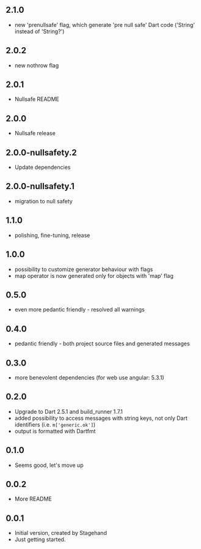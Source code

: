## 2.1.0

- new 'prenullsafe' flag, which generate 'pre null safe' Dart code ('String' instead of 'String?')

## 2.0.2

- new nothrow flag

## 2.0.1

- Nullsafe README

## 2.0.0

- Nullsafe release

## 2.0.0-nullsafety.2

- Update dependencies

## 2.0.0-nullsafety.1

- migration to null safety

## 1.1.0

- polishing, fine-tuning, release

## 1.0.0

- possibility to customize generator behaviour with flags 
- map operator is now generated only for objects with 'map' flag 

## 0.5.0

- even more pedantic friendly - resolved all warnings

## 0.4.0

- pedantic friendly - both project source files and generated messages

## 0.3.0

- more benevolent dependencies (for web use angular: 5.3.1)

## 0.2.0

- Upgrade to Dart 2.5.1 and build_runner 1.7.1
- added possibility to access messages with string keys, not only Dart identifiers (i.e. `m['generic.ok']`)
- output is formatted with Dartfmt  

## 0.1.0

- Seems good, let's move up

## 0.0.2

- More README

## 0.0.1

- Initial version, created by Stagehand
- Just getting started.

